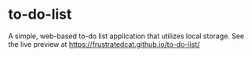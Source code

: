 # to-do-list

A simple, web-based to-do list application that utilizes local storage. See the live preview at https://frustratedcat.github.io/to-do-list/
